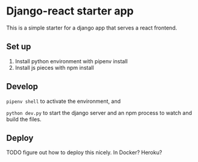 # Django-react starter app


This is a simple starter for a django app that serves a react frontend. 


## Set up

1. Install python environment with pipenv install
2. Install js pieces with npm install

## Develop

`pipenv shell` to activate the environment, and 

`python dev.py` to start the django server and an npm process to watch and build the files. 

## Deploy

TODO figure out how to deploy this nicely. In Docker? Heroku? 